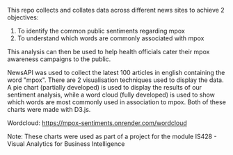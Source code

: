 This repo collects and collates data across different news sites to achieve 2 objectives:
1. To identify the common public sentiments regarding mpox
2. To understand which words are commonly associated with mpox

This analysis can then be used to help health officials cater their mpox awareness campaigns to the public.

NewsAPI was used to collect the latest 100 articles in english containing the word "mpox". There are 2 visualisation techniques used to display the data. 
A pie chart (partially developed) is used to display the results of our sentiment analysis, while a word cloud (fully developed) is used to show which words are most commonly used in association to mpox.
Both of these charts were made with D3.js.

Wordcloud: https://mpox-sentiments.onrender.com/wordcloud

Note: These charts were used as part of a project for the module IS428 - Visual Analytics for Business Intelligence

